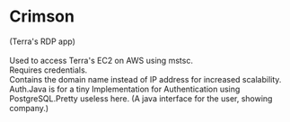 # Crimson
(Terra's RDP app)
<br><br>
Used to access Terra's EC2 on AWS using mstsc. <br>
Requires credentials.<br>
Contains the domain name instead of IP address for increased scalability.
<br>
Auth.Java is for a tiny Implementation for Authentication using PostgreSQL.Pretty useless here.
(A java interface for the user, showing company.)
